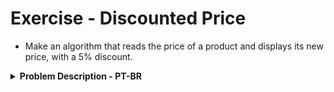 # Exercise - Discounted Price
- Make an algorithm that reads the price of a product and displays its new price, with a 5% discount.

<details >
  <summary><b>Problem Description - PT-BR</b></summary>

- Faça um algoritmo que leia o preço de um produto e mostre seu novo preço, com 5% de desconto.

</details>
